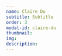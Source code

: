 ```yaml
---
name: Claire Du
subtitle: Subtitle 
order: 3
modal-id: claire-du
thumbnail: 
img: 
description: 
---
```

